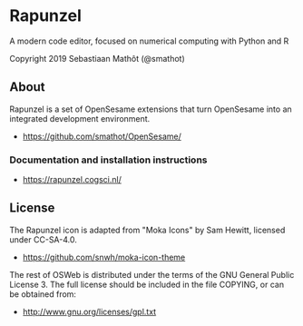 # Rapunzel

A modern code editor, focused on numerical computing with Python and R

Copyright 2019 Sebastiaan Mathôt (@smathot)


## About

Rapunzel is a set of OpenSesame extensions that turn OpenSesame into an integrated development environment.

- <https://github.com/smathot/OpenSesame/>


### Documentation and installation instructions

- <https://rapunzel.cogsci.nl/>


## License

The Rapunzel icon is adapted from "Moka Icons" by Sam Hewitt, licensed under CC-SA-4.0.

- <https://github.com/snwh/moka-icon-theme>

The rest of OSWeb is distributed under the terms of the GNU General Public License 3. The full license should be included in the file COPYING, or can be obtained from:

- <http://www.gnu.org/licenses/gpl.txt>
